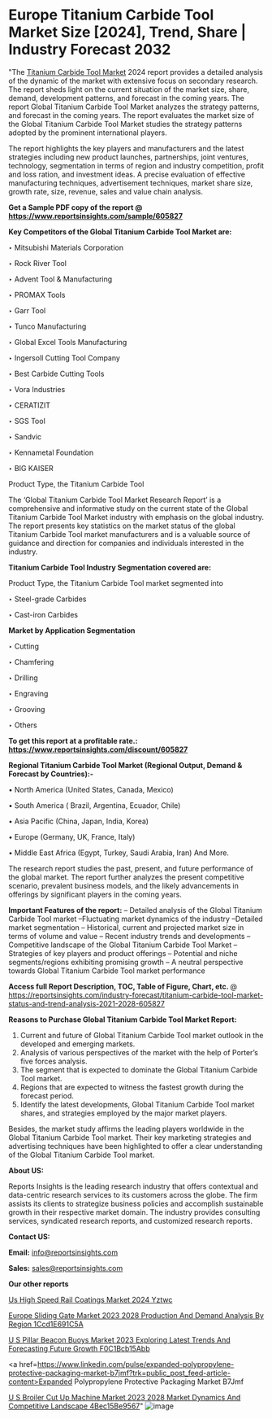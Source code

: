 # Europe Titanium Carbide Tool Market Size [2024], Trend, Share | Industry Forecast 2032

"The <a href=https://www.reportsinsights.com/sample/605827>Titanium Carbide Tool Market</a> 2024 report provides a detailed analysis of the dynamic of the market with extensive focus on secondary research. The report sheds light on the current situation of the market size, share, demand, development patterns, and forecast in the coming years. The report Global Titanium Carbide Tool Market analyzes the strategy patterns, and forecast in the coming years. The report evaluates the market size of the Global Titanium Carbide Tool Market studies the strategy patterns adopted by the prominent international players.

The report highlights the key players and manufacturers and the latest strategies including new product launches, partnerships, joint ventures, technology, segmentation in terms of region and industry competition, profit and loss ration, and investment ideas. A precise evaluation of effective manufacturing techniques, advertisement techniques, market share size, growth rate, size, revenue, sales and value chain analysis.

<strong>Get a Sample PDF copy of the report @ <a href=https://www.reportsinsights.com/sample/605827 style=color:#0000ff;>https://www.reportsinsights.com/sample/605827</a></strong>

<strong>Key Competitors of the Global Titanium Carbide Tool Market are:</strong>

‣ Mitsubishi Materials Corporation

‣ Rock River Tool

‣ Advent Tool & Manufacturing

‣ PROMAX Tools

‣ Garr Tool

‣ Tunco Manufacturing

‣ Global Excel Tools Manufacturing

‣ Ingersoll Cutting Tool Company

‣ Best Carbide Cutting Tools

‣ Vora Industries

‣ CERATIZIT

‣ SGS Tool

‣ Sandvic

‣ Kennametal Foundation

‣ BIG KAISER

   Product Type, the Titanium Carbide Tool

The ‘Global Titanium Carbide Tool Market Research Report’ is a comprehensive and informative study on the current state of the Global Titanium Carbide Tool Market industry with emphasis on the global industry. The report presents key statistics on the market status of the global Titanium Carbide Tool market manufacturers and is a valuable source of guidance and direction for companies and individuals interested in the industry.

<strong>Titanium Carbide Tool Industry Segmentation covered are:</strong>

Product Type, the Titanium Carbide Tool market segmented into

‣ Steel-grade Carbides

‣ Cast-iron Carbides

<strong>Market by Application Segmentation</strong>

‣   Cutting

‣ Chamfering

‣ Drilling

‣ Engraving

‣ Grooving

‣ Others

<strong>To get this report at a profitable rate.: <a href=https://www.reportsinsights.com/discount/605827 style=color:#0000ff;>https://www.reportsinsights.com/discount/605827</a></strong>

<strong>Regional Titanium Carbide Tool Market (Regional Output, Demand &amp; Forecast by Countries):-</strong>

• North America (United States, Canada, Mexico)

• South America ( Brazil, Argentina, Ecuador, Chile)

• Asia Pacific (China, Japan, India, Korea)

• Europe (Germany, UK, France, Italy)

• Middle East Africa (Egypt, Turkey, Saudi Arabia, Iran) And More.

The research report studies the past, present, and future performance of the global market. The report further analyzes the present competitive scenario, prevalent business models, and the likely advancements in offerings by significant players in the coming years.

<strong>Important Features of the report:</strong>
– Detailed analysis of the Global Titanium Carbide Tool market
–Fluctuating market dynamics of the industry
–Detailed market segmentation
– Historical, current and projected market size in terms of volume and value
– Recent industry trends and developments
– Competitive landscape of the Global Titanium Carbide Tool Market
– Strategies of key players and product offerings
– Potential and niche segments/regions exhibiting promising growth
– A neutral perspective towards Global Titanium Carbide Tool market performance

<strong>Access full Report Description, TOC, Table of Figure, Chart, etc. </strong>@   <a href=https://reportsinsights.com/industry-forecast/titanium-carbide-tool-market-status-and-trend-analysis-2021-2028-605827 style=color:#0000ff;>https://reportsinsights.com/industry-forecast/titanium-carbide-tool-market-status-and-trend-analysis-2021-2028-605827</a>

<strong>Reasons to Purchase Global Titanium Carbide Tool Market Report:</strong>
1. Current and future of Global Titanium Carbide Tool market outlook in the developed and emerging markets.
2. Analysis of various perspectives of the market with the help of Porter’s five forces analysis.
3. The segment that is expected to dominate the Global Titanium Carbide Tool market.
4. Regions that are expected to witness the fastest growth during the forecast period.
5. Identify the latest developments, Global Titanium Carbide Tool market shares, and strategies employed by the major market players.

Besides, the market study affirms the leading players worldwide in the Global Titanium Carbide Tool market. Their key marketing strategies and advertising techniques have been highlighted to offer a clear understanding of the Global Titanium Carbide Tool market.

<strong><strong>About US</strong>:</strong>

Reports Insights is the leading research industry that offers contextual and data-centric research services to its customers across the globe. The firm assists its clients to strategize business policies and accomplish sustainable growth in their respective market domain. The industry provides consulting services, syndicated research reports, and customized research reports.

<strong>Contact US:</strong>

<p class=><b>Email:</b> <a href=mailto:info@reportsinsights.com>info@reportsinsights.com</a></p>
<p class=><b>Sales:</b> <a href=mailto:sales@reportsinsights.com>sales@reportsinsights.com</a></p>

<strong>Our other reports</strong>

<a href=https://www.linkedin.com/pulse/us-high-speed-rail-coatings-market-2024-yztwc/>Us High Speed Rail Coatings Market 2024 Yztwc</a>

<a href=https://medium.com/@shreyaw909/europe-sliding-gate-market-2023-2028-production-and-demand-analysis-by-region-1ccd1e691c5a>Europe Sliding Gate Market 2023 2028 Production And Demand Analysis By Region 1Ccd1E691C5A</a>

<a href=https://medium.com/@singhaakesh50/u-s-pillar-beacon-buoys-market-2023-exploring-latest-trends-and-forecasting-future-growth-f0c1bcb15abb>U S Pillar Beacon Buoys Market 2023 Exploring Latest Trends And Forecasting Future Growth F0C1Bcb15Abb</a>

<a href=https://www.linkedin.com/pulse/expanded-polypropylene-protective-packaging-market-b7jmf?trk=public_post_feed-article-content>Expanded Polypropylene Protective Packaging Market B7Jmf</a>

<a href=https://medium.com/@reportsinsights23/u-s-broiler-cut-up-machine-market-2023-2028-market-dynamics-and-competitive-landscape-4bec15be9567>U S Broiler Cut Up Machine Market 2023 2028 Market Dynamics And Competitive Landscape 4Bec15Be9567</a>"
![image](https://github.com/Jaayaachit/RIGlobal/assets/158452289/7138048a-d6ac-4d14-86da-3c8464348d48)
